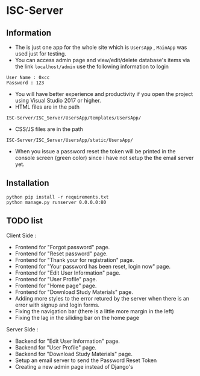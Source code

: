 # ISC-Server

## Information

- The is just one app for the whole site which is `UsersApp` , `MainApp` was used just for testing.
- You can access admin page and view/edit/delete database's items via the link `localhost/admin`
use the following information to login
```
User Name : 0xcc
Password : 123
```
- You will have better experience and productivity if you open the project using Visual Studio 2017 or higher.
- HTML files are in the path 
```
ISC-Server/ISC_Server/UsersApp/templates/UsersApp/
```

- CSS/JS files are in the path 
```
ISC-Server/ISC_Server/UsersApp/static/UsersApp/
```
- When you issue a password reset the token will be printed in the console screen (green color) since i have not setup the the email server yet.

## Installation

```
python pip install -r requirements.txt
python manage.py runserver 0.0.0.0:80
```

## TODO list

Client Side :

- Frontend  for "Forgot password" page.
- Frontend  for "Reset password" page.
- Frontend  for "Thank your for registration" page.
- Frontend  for "Your password has been reset, login now" page.
- Frontend  for "Edit User Information" page.
- Frontend  for "User Profile" page.
- Frontend  for "Home page" page.
- Frontend  for "Download Study Materials" page.
- Adding more styles to the error retured by the server when there is an error with signup and login forms.
- Fixing the navigation bar (there is a little more margin in the left)
- Fixing the lag in the siliding bar on the home page

Server Side :

- Backend for "Edit User Information" page.
- Backend for "User Profile" page.
- Backend for "Download Study Materials" page.
- Setup an email server to send the Password Reset Token
- Creating a new admin page instead of Django's
